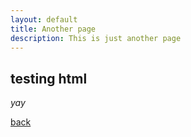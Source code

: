 ```yaml
---
layout: default
title: Another page
description: This is just another page
---
```


## testing html

_yay_

[back](./)
